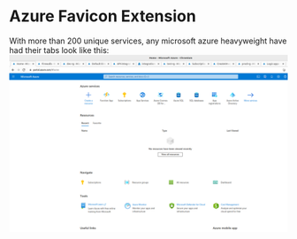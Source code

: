 # Azure Favicon Extension
With more than 200 unique services, any microsoft azure heavyweight have had their tabs look like this:
![Azure tabs before](https://github.com/dragonoverlord3000/Azure-favicon-CE/blob/master/images/before.png?raw=true)

